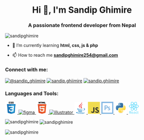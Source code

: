 <h1 align="center">Hi 👋, I'm Sandip Ghimire</h1>
<h3 align="center">A passionate frontend developer from Nepal</h3>

<p align="left"> <img src="https://komarev.com/ghpvc/?username=sandipghimire&label=Profile%20views&color=0e75b6&style=flat" alt="sandipghimire" /> </p>

- 🌱 I’m currently learning **html, css, js & php**

- 📫 How to reach me **sandipghimire254@gmail.com**

<h3 align="left">Connect with me:</h3>
<p align="left">
<a href="https://linkedin.com/in/@sandip_ghiimire" target="blank"><img align="center" src="https://raw.githubusercontent.com/rahuldkjain/github-profile-readme-generator/master/src/images/icons/Social/linked-in-alt.svg" alt="@sandip_ghiimire" height="30" width="40" /></a>
<a href="https://fb.com/sandip.ghiimire" target="blank"><img align="center" src="https://raw.githubusercontent.com/rahuldkjain/github-profile-readme-generator/master/src/images/icons/Social/facebook.svg" alt="sandip.ghiimire" height="30" width="40" /></a>
<a href="https://instagram.com/sandip.ghiimire" target="blank"><img align="center" src="https://raw.githubusercontent.com/rahuldkjain/github-profile-readme-generator/master/src/images/icons/Social/instagram.svg" alt="sandip.ghiimire" height="30" width="40" /></a>
</p>

<h3 align="left">Languages and Tools:</h3>
<p align="left"> <a href="https://www.w3schools.com/css/" target="_blank" rel="noreferrer"> <img src="https://raw.githubusercontent.com/devicons/devicon/master/icons/css3/css3-original-wordmark.svg" alt="css3" width="40" height="40"/> </a> <a href="https://www.figma.com/" target="_blank" rel="noreferrer"> <img src="https://www.vectorlogo.zone/logos/figma/figma-icon.svg" alt="figma" width="40" height="40"/> </a> <a href="https://www.w3.org/html/" target="_blank" rel="noreferrer"> <img src="https://raw.githubusercontent.com/devicons/devicon/master/icons/html5/html5-original-wordmark.svg" alt="html5" width="40" height="40"/> </a> <a href="https://www.adobe.com/in/products/illustrator.html" target="_blank" rel="noreferrer"> <img src="https://www.vectorlogo.zone/logos/adobe_illustrator/adobe_illustrator-icon.svg" alt="illustrator" width="40" height="40"/> </a> <a href="https://www.java.com" target="_blank" rel="noreferrer"> <img src="https://raw.githubusercontent.com/devicons/devicon/master/icons/java/java-original.svg" alt="java" width="40" height="40"/> </a> <a href="https://developer.mozilla.org/en-US/docs/Web/JavaScript" target="_blank" rel="noreferrer"> <img src="https://raw.githubusercontent.com/devicons/devicon/master/icons/javascript/javascript-original.svg" alt="javascript" width="40" height="40"/> </a> <a href="https://www.photoshop.com/en" target="_blank" rel="noreferrer"> <img src="https://raw.githubusercontent.com/devicons/devicon/master/icons/photoshop/photoshop-line.svg" alt="photoshop" width="40" height="40"/> </a> <a href="https://www.python.org" target="_blank" rel="noreferrer"> <img src="https://raw.githubusercontent.com/devicons/devicon/master/icons/python/python-original.svg" alt="python" width="40" height="40"/> </a> <a href="https://reactjs.org/" target="_blank" rel="noreferrer"> <img src="https://raw.githubusercontent.com/devicons/devicon/master/icons/react/react-original-wordmark.svg" alt="react" width="40" height="40"/> </a> </p>

<p><img align="left" src="https://github-readme-stats.vercel.app/api/top-langs?username=sandipghimire&show_icons=true&locale=en&layout=compact" alt="sandipghimire" /></p>

<p>&nbsp;<img align="center" src="https://github-readme-stats.vercel.app/api?username=sandipghimire&show_icons=true&locale=en" alt="sandipghimire" /></p>

<p><img align="center" src="https://github-readme-streak-stats.herokuapp.com/?user=sandipghimire&" alt="sandipghimire" /></p>
